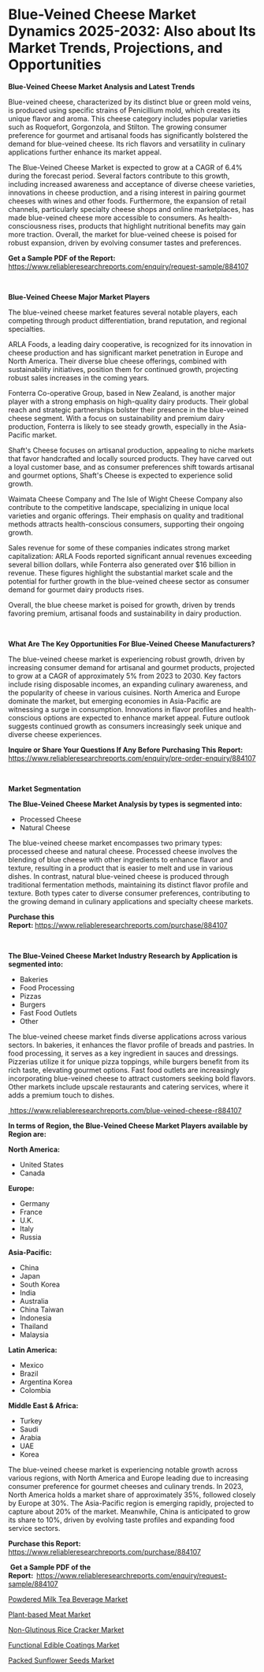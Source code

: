 <p><h1>Blue-Veined Cheese Market Dynamics 2025-2032: Also about Its Market Trends, Projections, and Opportunities</h1></p><p><strong>Blue-Veined Cheese Market Analysis and Latest Trends</strong></p>
<p><p>Blue-veined cheese, characterized by its distinct blue or green mold veins, is produced using specific strains of Penicillium mold, which creates its unique flavor and aroma. This cheese category includes popular varieties such as Roquefort, Gorgonzola, and Stilton. The growing consumer preference for gourmet and artisanal foods has significantly bolstered the demand for blue-veined cheese. Its rich flavors and versatility in culinary applications further enhance its market appeal.</p><p>The Blue-Veined Cheese Market is expected to grow at a CAGR of 6.4% during the forecast period. Several factors contribute to this growth, including increased awareness and acceptance of diverse cheese varieties, innovations in cheese production, and a rising interest in pairing gourmet cheeses with wines and other foods. Furthermore, the expansion of retail channels, particularly specialty cheese shops and online marketplaces, has made blue-veined cheese more accessible to consumers. As health-consciousness rises, products that highlight nutritional benefits may gain more traction. Overall, the market for blue-veined cheese is poised for robust expansion, driven by evolving consumer tastes and preferences.</p></p>
<p><strong>Get a Sample PDF of the Report:&nbsp;</strong> <a href="https://www.reliableresearchreports.com/enquiry/request-sample/884107?utm_campaign=83&utm_medium=2&utm_source=Github&utm_content=ia&utm_term=07042025&utm_id=blue-veined-cheese">https://www.reliableresearchreports.com/enquiry/request-sample/884107</a></p>
<p>&nbsp;</p>
<p><strong>Blue-Veined Cheese Major Market Players</strong></p>
<p><p>The blue-veined cheese market features several notable players, each competing through product differentiation, brand reputation, and regional specialties.</p><p>ARLA Foods, a leading dairy cooperative, is recognized for its innovation in cheese production and has significant market penetration in Europe and North America. Their diverse blue cheese offerings, combined with sustainability initiatives, position them for continued growth, projecting robust sales increases in the coming years.</p><p>Fonterra Co-operative Group, based in New Zealand, is another major player with a strong emphasis on high-quality dairy products. Their global reach and strategic partnerships bolster their presence in the blue-veined cheese segment. With a focus on sustainability and premium dairy production, Fonterra is likely to see steady growth, especially in the Asia-Pacific market.</p><p>Shaft's Cheese focuses on artisanal production, appealing to niche markets that favor handcrafted and locally sourced products. They have carved out a loyal customer base, and as consumer preferences shift towards artisanal and gourmet options, Shaft's Cheese is expected to experience solid growth.</p><p>Waimata Cheese Company and The Isle of Wight Cheese Company also contribute to the competitive landscape, specializing in unique local varieties and organic offerings. Their emphasis on quality and traditional methods attracts health-conscious consumers, supporting their ongoing growth.</p><p>Sales revenue for some of these companies indicates strong market capitalization: ARLA Foods reported significant annual revenues exceeding several billion dollars, while Fonterra also generated over $16 billion in revenue. These figures highlight the substantial market scale and the potential for further growth in the blue-veined cheese sector as consumer demand for gourmet dairy products rises. </p><p>Overall, the blue cheese market is poised for growth, driven by trends favoring premium, artisanal foods and sustainability in dairy production.</p></p>
<p>&nbsp;</p>
<p><strong>What Are The Key Opportunities For Blue-Veined Cheese Manufacturers?</strong></p>
<p><p>The blue-veined cheese market is experiencing robust growth, driven by increasing consumer demand for artisanal and gourmet products, projected to grow at a CAGR of approximately 5% from 2023 to 2030. Key factors include rising disposable incomes, an expanding culinary awareness, and the popularity of cheese in various cuisines. North America and Europe dominate the market, but emerging economies in Asia-Pacific are witnessing a surge in consumption. Innovations in flavor profiles and health-conscious options are expected to enhance market appeal. Future outlook suggests continued growth as consumers increasingly seek unique and diverse cheese experiences.</p></p>
<p><strong>Inquire or Share Your Questions If Any Before Purchasing This Report:</strong> <a href="https://www.reliableresearchreports.com/enquiry/pre-order-enquiry/884107?utm_campaign=83&utm_medium=2&utm_source=Github&utm_content=ia&utm_term=07042025&utm_id=blue-veined-cheese">https://www.reliableresearchreports.com/enquiry/pre-order-enquiry/884107</a></p>
<p>&nbsp;</p>
<p><strong>Market Segmentation</strong></p>
<p><strong>The Blue-Veined Cheese Market Analysis by types is segmented into:</strong></p>
<p><ul><li>Processed Cheese</li><li>Natural Cheese</li></ul></p>
<p><p>The blue-veined cheese market encompasses two primary types: processed cheese and natural cheese. Processed cheese involves the blending of blue cheese with other ingredients to enhance flavor and texture, resulting in a product that is easier to melt and use in various dishes. In contrast, natural blue-veined cheese is produced through traditional fermentation methods, maintaining its distinct flavor profile and texture. Both types cater to diverse consumer preferences, contributing to the growing demand in culinary applications and specialty cheese markets.</p></p>
<p><strong>Purchase this Report:&nbsp;</strong><a href="https://www.reliableresearchreports.com/purchase/884107?utm_campaign=83&utm_medium=2&utm_source=Github&utm_content=ia&utm_term=07042025&utm_id=blue-veined-cheese">https://www.reliableresearchreports.com/purchase/884107</a></p>
<p>&nbsp;</p>
<p><strong>The Blue-Veined Cheese Market Industry Research by Application is segmented into:</strong></p>
<p><ul><li>Bakeries</li><li>Food Processing</li><li>Pizzas</li><li>Burgers</li><li>Fast Food Outlets</li><li>Other</li></ul></p>
<p><p>The blue-veined cheese market finds diverse applications across various sectors. In bakeries, it enhances the flavor profile of breads and pastries. In food processing, it serves as a key ingredient in sauces and dressings. Pizzerias utilize it for unique pizza toppings, while burgers benefit from its rich taste, elevating gourmet options. Fast food outlets are increasingly incorporating blue-veined cheese to attract customers seeking bold flavors. Other markets include upscale restaurants and catering services, where it adds a premium touch to dishes.</p></p>
<p><a href="https://www.reliableresearchreports.com/blue-veined-cheese-r884107?utm_campaign=83&utm_medium=2&utm_source=Github&utm_content=ia&utm_term=07042025&utm_id=blue-veined-cheese">&nbsp;https://www.reliableresearchreports.com/blue-veined-cheese-r884107</a></p>
<p><strong>In terms of Region, the Blue-Veined Cheese Market Players available by Region are:</strong></p>
<p>
    <p> <strong> North America: </strong>
        <ul>
            <li>United States</li>
            <li>Canada</li>
        </ul>
        </p> 
    <p> <strong> Europe: </strong>
        <ul>
            <li>Germany</li>
            <li>France</li>
            <li>U.K.</li>
            <li>Italy</li>
            <li>Russia</li>
        </ul>
        </p> 
    <p> <strong> Asia-Pacific: </strong>
        <ul>
            <li>China</li>
            <li>Japan</li>
            <li>South Korea</li>
            <li>India</li>
            <li>Australia</li>
            <li>China Taiwan</li>
            <li>Indonesia</li>
            <li>Thailand</li>
            <li>Malaysia</li>
        </ul>
        </p> 
    <p> <strong> Latin America: </strong>
        <ul>
            <li>Mexico</li>
            <li>Brazil</li>
            <li>Argentina Korea</li>
            <li>Colombia</li>
        </ul>
        </p> 
    <p> <strong> Middle East & Africa: </strong>
        <ul>
            <li>Turkey</li>
            <li>Saudi</li>
            <li>Arabia</li>
            <li>UAE</li>
            <li>Korea</li>
        </ul>
    </p>
    </p>
<p><p>The blue-veined cheese market is experiencing notable growth across various regions, with North America and Europe leading due to increasing consumer preference for gourmet cheeses and culinary trends. In 2023, North America holds a market share of approximately 35%, followed closely by Europe at 30%. The Asia-Pacific region is emerging rapidly, projected to capture about 20% of the market. Meanwhile, China is anticipated to grow its share to 10%, driven by evolving taste profiles and expanding food service sectors.</p></p>
<p><strong>Purchase this Report: </strong><a href="https://www.reliableresearchreports.com/purchase/884107?utm_campaign=83&utm_medium=2&utm_source=Github&utm_content=ia&utm_term=07042025&utm_id=blue-veined-cheese">https://www.reliableresearchreports.com/purchase/884107</a></p>
<p>&nbsp;<strong>Get a Sample PDF of the Report:&nbsp;&nbsp;</strong><a href="https://www.reliableresearchreports.com/enquiry/request-sample/884107?utm_campaign=83&utm_medium=2&utm_source=Github&utm_content=ia&utm_term=07042025&utm_id=blue-veined-cheese">https://www.reliableresearchreports.com/enquiry/request-sample/884107</a></p>
<p><strong></strong></p>
<p><p><a href="https://github.com/janotjuljo/Market-Research-Report-List-1/blob/main/powdered-milk-tea-beverage-market.md?utm_campaign=83&utm_medium=2&utm_source=Github&utm_content=ia&utm_term=07042025&utm_id=blue-veined-cheese">Powdered Milk Tea Beverage Market</a></p><p><a href="https://github.com/ssaradulai/Market-Research-Report-List-1/blob/main/plant-based-meat-market.md?utm_campaign=83&utm_medium=2&utm_source=Github&utm_content=ia&utm_term=07042025&utm_id=blue-veined-cheese">Plant-based Meat Market</a></p><p><a href="https://github.com/taveyasenay/Market-Research-Report-List-1/blob/main/non-glutinous-rice-cracker-market.md?utm_campaign=83&utm_medium=2&utm_source=Github&utm_content=ia&utm_term=07042025&utm_id=blue-veined-cheese">Non-Glutinous Rice Cracker Market</a></p><p><a href="https://github.com/dukerghostki/Market-Research-Report-List-1/blob/main/functional-edible-coatings-market.md?utm_campaign=83&utm_medium=2&utm_source=Github&utm_content=ia&utm_term=07042025&utm_id=blue-veined-cheese">Functional Edible Coatings Market</a></p><p><a href="https://github.com/keohannchavo/Market-Research-Report-List-1/blob/main/packed-sunflower-seeds-market.md?utm_campaign=83&utm_medium=2&utm_source=Github&utm_content=ia&utm_term=07042025&utm_id=blue-veined-cheese">Packed Sunflower Seeds Market</a></p></p>
